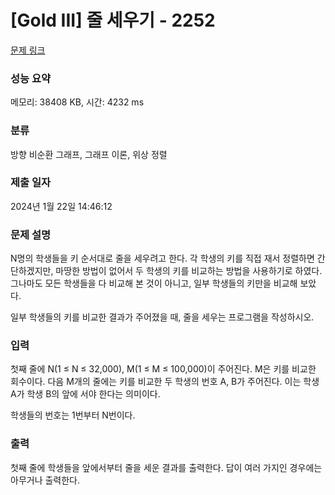 # [Gold III] 줄 세우기 - 2252 

[문제 링크](https://www.acmicpc.net/problem/2252) 

### 성능 요약

메모리: 38408 KB, 시간: 4232 ms

### 분류

방향 비순환 그래프, 그래프 이론, 위상 정렬

### 제출 일자

2024년 1월 22일 14:46:12

### 문제 설명

<p>N명의 학생들을 키 순서대로 줄을 세우려고 한다. 각 학생의 키를 직접 재서 정렬하면 간단하겠지만, 마땅한 방법이 없어서 두 학생의 키를 비교하는 방법을 사용하기로 하였다. 그나마도 모든 학생들을 다 비교해 본 것이 아니고, 일부 학생들의 키만을 비교해 보았다.</p>

<p>일부 학생들의 키를 비교한 결과가 주어졌을 때, 줄을 세우는 프로그램을 작성하시오.</p>

### 입력 

 <p>첫째 줄에 N(1 ≤ N ≤ 32,000), M(1 ≤ M ≤ 100,000)이 주어진다. M은 키를 비교한 회수이다. 다음 M개의 줄에는 키를 비교한 두 학생의 번호 A, B가 주어진다. 이는 학생 A가 학생 B의 앞에 서야 한다는 의미이다.</p>

<p>학생들의 번호는 1번부터 N번이다.</p>

### 출력 

 <p>첫째 줄에 학생들을 앞에서부터 줄을 세운 결과를 출력한다. 답이 여러 가지인 경우에는 아무거나 출력한다.</p>

